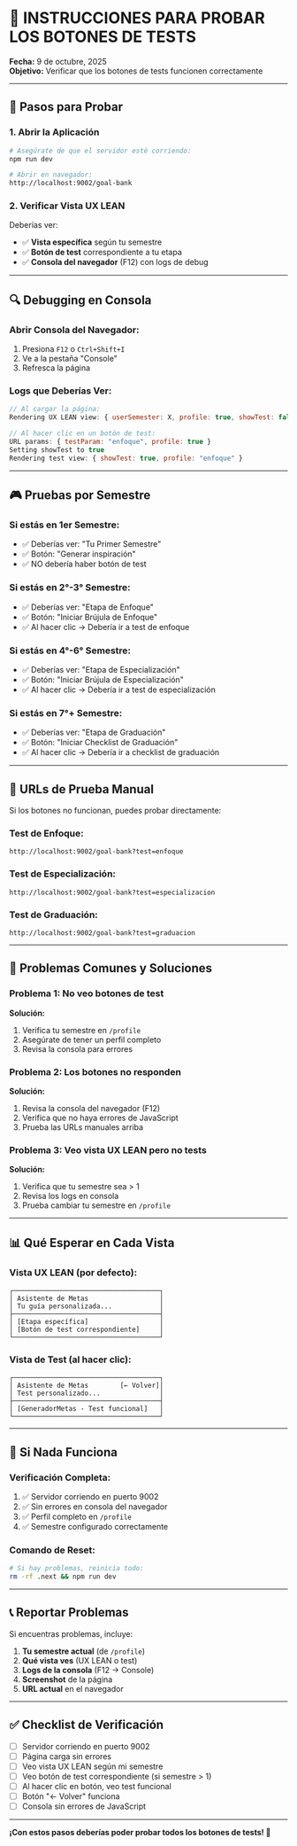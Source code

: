 # 🧪 INSTRUCCIONES PARA PROBAR LOS BOTONES DE TESTS

**Fecha:** 9 de octubre, 2025  
**Objetivo:** Verificar que los botones de tests funcionen correctamente

---

## 🎯 **Pasos para Probar**

### **1. Abrir la Aplicación**
```bash
# Asegúrate de que el servidor esté corriendo:
npm run dev

# Abrir en navegador:
http://localhost:9002/goal-bank
```

### **2. Verificar Vista UX LEAN**
Deberías ver:
- ✅ **Vista específica** según tu semestre
- ✅ **Botón de test** correspondiente a tu etapa
- ✅ **Consola del navegador** (F12) con logs de debug

---

## 🔍 **Debugging en Consola**

### **Abrir Consola del Navegador:**
1. Presiona `F12` o `Ctrl+Shift+I`
2. Ve a la pestaña "Console"
3. Refresca la página

### **Logs que Deberías Ver:**
```javascript
// Al cargar la página:
Rendering UX LEAN view: { userSemester: X, profile: true, showTest: false }

// Al hacer clic en un botón de test:
URL params: { testParam: "enfoque", profile: true }
Setting showTest to true
Rendering test view: { showTest: true, profile: "enfoque" }
```

---

## 🎮 **Pruebas por Semestre**

### **Si estás en 1er Semestre:**
- ✅ Deberías ver: "Tu Primer Semestre"
- ✅ Botón: "Generar inspiración"
- ✅ NO debería haber botón de test

### **Si estás en 2°-3° Semestre:**
- ✅ Deberías ver: "Etapa de Enfoque"
- ✅ Botón: "Iniciar Brújula de Enfoque"
- ✅ Al hacer clic → Debería ir a test de enfoque

### **Si estás en 4°-6° Semestre:**
- ✅ Deberías ver: "Etapa de Especialización"
- ✅ Botón: "Iniciar Brújula de Especialización"
- ✅ Al hacer clic → Debería ir a test de especialización

### **Si estás en 7°+ Semestre:**
- ✅ Deberías ver: "Etapa de Graduación"
- ✅ Botón: "Iniciar Checklist de Graduación"
- ✅ Al hacer clic → Debería ir a checklist de graduación

---

## 🔗 **URLs de Prueba Manual**

Si los botones no funcionan, puedes probar directamente:

### **Test de Enfoque:**
```
http://localhost:9002/goal-bank?test=enfoque
```

### **Test de Especialización:**
```
http://localhost:9002/goal-bank?test=especializacion
```

### **Test de Graduación:**
```
http://localhost:9002/goal-bank?test=graduacion
```

---

## 🐛 **Problemas Comunes y Soluciones**

### **Problema 1: No veo botones de test**
**Solución:**
1. Verifica tu semestre en `/profile`
2. Asegúrate de tener un perfil completo
3. Revisa la consola para errores

### **Problema 2: Los botones no responden**
**Solución:**
1. Revisa la consola del navegador (F12)
2. Verifica que no haya errores de JavaScript
3. Prueba las URLs manuales arriba

### **Problema 3: Veo vista UX LEAN pero no tests**
**Solución:**
1. Verifica que tu semestre sea > 1
2. Revisa los logs en consola
3. Prueba cambiar tu semestre en `/profile`

---

## 📊 **Qué Esperar en Cada Vista**

### **Vista UX LEAN (por defecto):**
```
┌─────────────────────────────────────┐
│ Asistente de Metas                  │
│ Tu guía personalizada...            │
├─────────────────────────────────────┤
│ [Etapa específica]                  │
│ [Botón de test correspondiente]     │
└─────────────────────────────────────┘
```

### **Vista de Test (al hacer clic):**
```
┌─────────────────────────────────────┐
│ Asistente de Metas        [← Volver]│
│ Test personalizado...               │
├─────────────────────────────────────┤
│ [GeneradorMetas - Test funcional]   │
└─────────────────────────────────────┘
```

---

## 🔧 **Si Nada Funciona**

### **Verificación Completa:**
1. ✅ Servidor corriendo en puerto 9002
2. ✅ Sin errores en consola del navegador
3. ✅ Perfil completo en `/profile`
4. ✅ Semestre configurado correctamente

### **Comando de Reset:**
```bash
# Si hay problemas, reinicia todo:
rm -rf .next && npm run dev
```

---

## 📞 **Reportar Problemas**

Si encuentras problemas, incluye:
1. **Tu semestre actual** (de `/profile`)
2. **Qué vista ves** (UX LEAN o test)
3. **Logs de la consola** (F12 → Console)
4. **Screenshot** de la página
5. **URL actual** en el navegador

---

## ✅ **Checklist de Verificación**

- [ ] Servidor corriendo en puerto 9002
- [ ] Página carga sin errores
- [ ] Veo vista UX LEAN según mi semestre
- [ ] Veo botón de test correspondiente (si semestre > 1)
- [ ] Al hacer clic en botón, veo test funcional
- [ ] Botón "← Volver" funciona
- [ ] Consola sin errores de JavaScript

---

**¡Con estos pasos deberías poder probar todos los botones de tests! 🚀**
